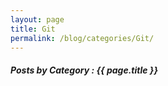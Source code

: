 ```yaml
---
layout: page
title: Git
permalink: /blog/categories/Git/
---
```


<h5> Posts by Category : {{ page.title }} </h5>

<div class="card">

</div>